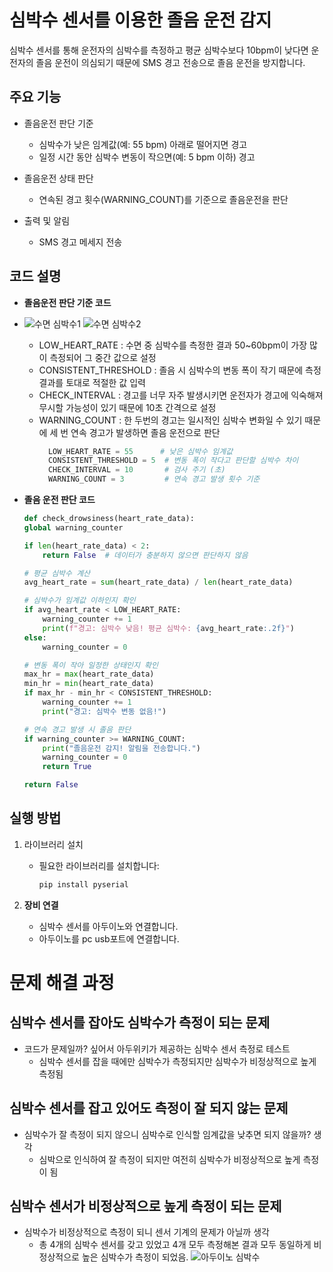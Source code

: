 # 심박수 센서를 이용한 졸음 운전 감지
심박수 센서를 통해 운전자의 심박수를 측정하고 평균 심박수보다 10bpm이 낮다면 운전자의 졸음 운전이 의심되기 때문에 SMS 경고 전송으로 졸음 운전을 방지합니다.


## 주요 기능
- 졸음운전 판단 기준
  - 심박수가 낮은 임계값(예: 55 bpm) 아래로 떨어지면 경고
  - 일정 시간 동안 심박수 변동이 작으면(예: 5 bpm 이하) 경고
  
- 졸음운전 상태 판단
  - 연속된 경고 횟수(WARNING_COUNT)를 기준으로 졸음운전을 판단
  
- 출력 및 알림
  - SMS 경고 메세지 전송

## 코드 설명
- **졸음운전 판단 기준 코드**
- ![수면 심박수1](https://github.com/user-attachments/assets/8eae8f40-53ff-4db3-8938-d2eef66b2dc9)
![수면 심박수2](https://github.com/user-attachments/assets/d4ed400f-d058-4ae6-b054-6b12e9a42ad6)

  - LOW_HEART_RATE : 수면 중 심박수를 측정한 결과 50~60bpm이 가장 많이 측정되어 그 중간 값으로 설정
  - CONSISTENT_THRESHOLD : 졸음 시 심박수의 변동 폭이 작기 때문에 측정 결과를 토대로 적절한 값 입력 
  - CHECK_INTERVAL : 경고를 너무 자주 발생시키면 운전자가 경고에 익숙해져 무시할 가능성이 있기 때문에 10초 간격으로 설정
  - WARNING_COUNT : 한 두번의 경고는 일시적인 심박수 변화일 수 있기 때문에 세 번 연속 경고가 발생하면 졸음 운전으로 판단
    ```python
      LOW_HEART_RATE = 55      # 낮은 심박수 임계값
      CONSISTENT_THRESHOLD = 5  # 변동 폭이 작다고 판단할 심박수 차이
      CHECK_INTERVAL = 10       # 검사 주기 (초)
      WARNING_COUNT = 3         # 연속 경고 발생 횟수 기준

- **졸음 운전 판단 코드**
    ```python
  def check_drowsiness(heart_rate_data):
    global warning_counter

    if len(heart_rate_data) < 2:
        return False  # 데이터가 충분하지 않으면 판단하지 않음

    # 평균 심박수 계산
    avg_heart_rate = sum(heart_rate_data) / len(heart_rate_data)

    # 심박수가 임계값 이하인지 확인
    if avg_heart_rate < LOW_HEART_RATE:
        warning_counter += 1
        print(f"경고: 심박수 낮음! 평균 심박수: {avg_heart_rate:.2f}")
    else:
        warning_counter = 0

    # 변동 폭이 작아 일정한 상태인지 확인
    max_hr = max(heart_rate_data)
    min_hr = min(heart_rate_data)
    if max_hr - min_hr < CONSISTENT_THRESHOLD:
        warning_counter += 1
        print("경고: 심박수 변동 없음!")

    # 연속 경고 발생 시 졸음 판단
    if warning_counter >= WARNING_COUNT:
        print("졸음운전 감지! 알림을 전송합니다.")
        warning_counter = 0
        return True

    return False

## 실행 방법

1. 라이브러리 설치
   - 필요한 라이브러리를 설치합니다:
     ```bash
     pip install pyserial
     ```

2. **장비 연결**
   -  심박수 센서를 아두이노와 연결합니다.
   - 아두이노를 pc usb포트에 연결합니다. 

# 문제 해결 과정
## 심박수 센서를 잡아도 심박수가 측정이 되는 문제 
- 코드가 문제일까? 싶어서 아두위키가 제공하는 심박수 센서 측정로 테스트
  - 심박수 센서를 잡을 때에만 심박수가 측정되지만 심박수가 비정상적으로 높게 측정됨

## 심박수 센서를 잡고 있어도 측정이 잘 되지 않는 문제
- 심박수가 잘 측정이 되지 않으니 심박수로 인식할 임계값을 낮추면 되지 않을까? 생각
  - 심박으로 인식하여 잘 측정이 되지만 여전히 심박수가 비정상적으로 높게 측정이 됨

## 심박수 센서가 비정상적으로 높게 측정이 되는 문제
- 심박수가 비정상적으로 측정이 되니 센서 기계의 문제가 아닐까 생각
  - 총 4개의 심박수 센서를 갖고 있었고 4개 모두 측정해본 결과 모두 동일하게 비정상적으로 높은 심박수가 측정이 되었음.
    ![아두이노 심박수](https://github.com/user-attachments/assets/cc1b32b9-c146-4121-b46f-4c8438ba4e70)
